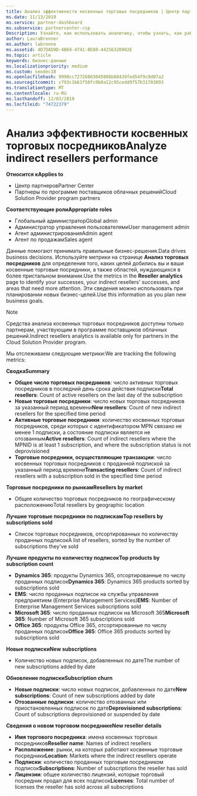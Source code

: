 ```yaml
---
title: Анализ эффективности косвенных торговых посредников | Центр партнеров
ms.date: 11/13/2019
ms.service: partner-dashboard
ms.subservice: partnercenter-csp
Description: Узнайте, как использовать аналитику, чтобы узнать, как работают непрямые торговые посредники, как их успеха, так и области, которые могут потребовать больше внимания.
author: LauraBrenner
ms.author: labrenne
ms.assetid: 4D7DAD9D-4B69-4741-8E80-44256320982E
ms.topic: article
keywords: бизнес-данные
ms.localizationpriority: medium
ms.custom: seodec18
ms.openlocfilehash: 9990cc72726803045806b88439fed54f9c9d07a2
ms.sourcegitcommit: c793c1b61f50fc0b0a12c95cedd9f57b31703093
ms.translationtype: MT
ms.contentlocale: ru-RU
ms.lasthandoff: 12/03/2019
ms.locfileid: "74722379"
---
```

# <a name="analyze-indirect-resellers-performance"></a><span data-ttu-id="1fdb1-104">Анализ эффективности косвенных торговых посредников</span><span class="sxs-lookup"><span data-stu-id="1fdb1-104">Analyze indirect resellers performance</span></span> 

<span data-ttu-id="1fdb1-105">**Относится к**</span><span class="sxs-lookup"><span data-stu-id="1fdb1-105">**Applies to**</span></span>

- <span data-ttu-id="1fdb1-106">Центр партнеров</span><span class="sxs-lookup"><span data-stu-id="1fdb1-106">Partner Center</span></span>
- <span data-ttu-id="1fdb1-107">Партнеры по программе поставщиков облачных решений</span><span class="sxs-lookup"><span data-stu-id="1fdb1-107">Cloud Solution Provider program partners</span></span>

<span data-ttu-id="1fdb1-108">**Соответствующие роли**</span><span class="sxs-lookup"><span data-stu-id="1fdb1-108">**Appropriate roles**</span></span>

- <span data-ttu-id="1fdb1-109">Глобальный администратор</span><span class="sxs-lookup"><span data-stu-id="1fdb1-109">Global admin</span></span>
- <span data-ttu-id="1fdb1-110">Администратор управления пользователями</span><span class="sxs-lookup"><span data-stu-id="1fdb1-110">User management admin</span></span>
- <span data-ttu-id="1fdb1-111">Агент администрирования</span><span class="sxs-lookup"><span data-stu-id="1fdb1-111">Admin agent</span></span>
- <span data-ttu-id="1fdb1-112">Агент по продажам</span><span class="sxs-lookup"><span data-stu-id="1fdb1-112">Sales agent</span></span>

<span data-ttu-id="1fdb1-113">Данные помогают принимать правильные бизнес-решения.</span><span class="sxs-lookup"><span data-stu-id="1fdb1-113">Data drives business decisions.</span></span> <span data-ttu-id="1fdb1-114">Используйте метрики на странице **Анализ торговых посредников** для определения того, каких целей добились вы и ваши косвенные торговые посредники, а также областей, нуждающихся в более пристальном внимании.</span><span class="sxs-lookup"><span data-stu-id="1fdb1-114">Use the metrics in the **Reseller analytics** page to identify your successes, your indirect resellers' successes, and areas that need more attention.</span></span> <span data-ttu-id="1fdb1-115">Эти сведения можно использовать при планировании новых бизнес-целей.</span><span class="sxs-lookup"><span data-stu-id="1fdb1-115">Use this information as you plan new business goals.</span></span>

> [!NOTE]
> <span data-ttu-id="1fdb1-116">Средства анализа косвенных торговых посредников доступны только партнерам, участвующим в программе поставщиков облачных решений.</span><span class="sxs-lookup"><span data-stu-id="1fdb1-116">Indirect resellers analytics is available only for partners in the Cloud Solution Provider program.</span></span>

<span data-ttu-id="1fdb1-117">Мы отслеживаем следующие метрики:</span><span class="sxs-lookup"><span data-stu-id="1fdb1-117">We are tracking the following metrics:</span></span>

<span data-ttu-id="1fdb1-118">**Сводка**</span><span class="sxs-lookup"><span data-stu-id="1fdb1-118">**Summary**</span></span>  
 - <span data-ttu-id="1fdb1-119">**Общее число торговых посредников**: число активных торговых посредников в последний день срока действия подписки</span><span class="sxs-lookup"><span data-stu-id="1fdb1-119">**Total resellers**: Count of active resellers on the last day of the subscription</span></span>  
 - <span data-ttu-id="1fdb1-120">**Новые торговые посредники**: число новых торговых посредников за указанный период времени</span><span class="sxs-lookup"><span data-stu-id="1fdb1-120">**New resellers**: Count of new indirect resellers for the specified time period</span></span>  
 - <span data-ttu-id="1fdb1-121">**Активные торговые посредники**: количество косвенных торговых посредников, среди которых с идентификатором MPN связано не менее 1 подписки, а состояние подписки является не отозванным</span><span class="sxs-lookup"><span data-stu-id="1fdb1-121">**Active resellers**: Count of indirect resellers where the MPNID is at least 1 subscription, and where the subscription status is not deprovisioned</span></span>  
 - <span data-ttu-id="1fdb1-122">**Торговые посредники, осуществляющие транзакции**: число косвенных торговых посредников с проданной подпиской за указанный период времени</span><span class="sxs-lookup"><span data-stu-id="1fdb1-122">**Transacting resellers**: Count of indirect resellers with a subscription sold in the specified time period</span></span>  

<span data-ttu-id="1fdb1-123">**Торговые посредники по рынкам**</span><span class="sxs-lookup"><span data-stu-id="1fdb1-123">**Resellers by market**</span></span>  
 - <span data-ttu-id="1fdb1-124">Общее количество торговых посредников по географическому расположению</span><span class="sxs-lookup"><span data-stu-id="1fdb1-124">Total resellers by geographic location</span></span>  

<span data-ttu-id="1fdb1-125">**Лучшие торговые посредники по подпискам**</span><span class="sxs-lookup"><span data-stu-id="1fdb1-125">**Top resellers by subscriptions sold**</span></span>
 - <span data-ttu-id="1fdb1-126">Список торговых посредников, отсортированных по количеству проданных подписок</span><span class="sxs-lookup"><span data-stu-id="1fdb1-126">A list of resellers, sorted by the number of subscriptions they've sold</span></span>  

<span data-ttu-id="1fdb1-127">**Лучшие продукты по количеству подписок**</span><span class="sxs-lookup"><span data-stu-id="1fdb1-127">**Top products by subscription count**</span></span>  
 - <span data-ttu-id="1fdb1-128">**Dynamics 365**: продукты Dynamics 365, отсортированные по числу проданных подписок</span><span class="sxs-lookup"><span data-stu-id="1fdb1-128">**Dynamics 365**: Dynamics 365 products sorted by subscriptions sold</span></span>  
 - <span data-ttu-id="1fdb1-129">**EMS**: число проданных подписок на службы управления предприятием (Enterprise Management Services)</span><span class="sxs-lookup"><span data-stu-id="1fdb1-129">**EMS**: Number of Enterprise Management Services subscriptions sold</span></span>  
 - <span data-ttu-id="1fdb1-130">**Microsoft 365**: число проданных подписок на Microsoft 365</span><span class="sxs-lookup"><span data-stu-id="1fdb1-130">**Microsoft 365**: Number of Microsoft 365 subscriptions sold</span></span>  
 - <span data-ttu-id="1fdb1-131">**Office 365**: продукты Office 365, отсортированные по числу проданных подписок</span><span class="sxs-lookup"><span data-stu-id="1fdb1-131">**Office 365**: Office 365 products sorted by subscriptions sold</span></span>  

<span data-ttu-id="1fdb1-132">**Новые подписки**</span><span class="sxs-lookup"><span data-stu-id="1fdb1-132">**New subscriptions**</span></span>  
 - <span data-ttu-id="1fdb1-133">Количество новых подписок, добавленных по дате</span><span class="sxs-lookup"><span data-stu-id="1fdb1-133">The number of new subscriptions added by date</span></span>  

<span data-ttu-id="1fdb1-134">**Обновление подписки**</span><span class="sxs-lookup"><span data-stu-id="1fdb1-134">**Subscription churn**</span></span>  
 - <span data-ttu-id="1fdb1-135">**Новые подписки**: число новых подписок, добавленных по дате</span><span class="sxs-lookup"><span data-stu-id="1fdb1-135">**New subscriptions**: Count of new subscriptions added by date</span></span>  
 - <span data-ttu-id="1fdb1-136">**Отозванные подписки**: количество отозванных или приостановленных подписок по дате</span><span class="sxs-lookup"><span data-stu-id="1fdb1-136">**Deprovisioned subscriptions**: Count of subscriptions deprovisioned or suspended by date</span></span>  

<span data-ttu-id="1fdb1-137">**Сведения о новом торговом посреднике**</span><span class="sxs-lookup"><span data-stu-id="1fdb1-137">**New reseller details**</span></span>  
 - <span data-ttu-id="1fdb1-138">**Имя торгового посредника**: имена косвенных торговых посредников</span><span class="sxs-lookup"><span data-stu-id="1fdb1-138">**Reseller name**: Names of indirect resellers</span></span>  
 - <span data-ttu-id="1fdb1-139">**Расположение**: рынки, на которых работают косвенные торговые посредники</span><span class="sxs-lookup"><span data-stu-id="1fdb1-139">**Location**: Markets where the indirect resellers operate</span></span>  
 - <span data-ttu-id="1fdb1-140">**Подписки**: количество проданных торговым посредником подписок</span><span class="sxs-lookup"><span data-stu-id="1fdb1-140">**Subscriptions**: Number of subscriptions the reseller has sold</span></span>  
 - <span data-ttu-id="1fdb1-141">**Лицензии**: общее количество лицензий, которые торговый посредник продал для всех подписок</span><span class="sxs-lookup"><span data-stu-id="1fdb1-141">**Licenses**: Total number of licenses the reseller has sold across all subscriptions</span></span>  
  
  